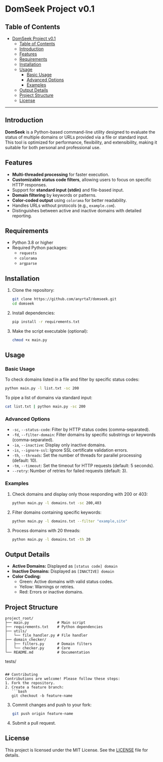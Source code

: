 # DomSeek Project v0.1

## Table of Contents
- [DomSeek Project v0.1](#domseek-project-v01)
  - [Table of Contents](#table-of-contents)
  - [Introduction](#introduction)
  - [Features](#features)
  - [Requirements](#requirements)
  - [Installation](#installation)
  - [Usage](#usage)
    - [Basic Usage](#basic-usage)
    - [Advanced Options](#advanced-options)
    - [Examples](#examples)
  - [Output Details](#output-details)
  - [Project Structure](#project-structure)
  - [License](#license)

---

## Introduction
**DomSeek** is a Python-based command-line utility designed to evaluate the status of multiple domains or URLs provided via a file or standard input. This tool is optimized for performance, flexibility, and extensibility, making it suitable for both personal and professional use.

## Features
- **Multi-threaded processing** for faster execution.
- **Customizable status code filters**, allowing users to focus on specific HTTP responses.
- Support for **standard input (stdin)** and file-based input.
- **Domain filtering** by keywords or patterns.
- **Color-coded output** using `colorama` for better readability.
- Handles URLs without protocols (e.g., `example.com`).
- Distinguishes between active and inactive domains with detailed reporting.

## Requirements
- Python 3.8 or higher
- Required Python packages:
  - `requests`
  - `colorama`
  - `argparse`

## Installation
1. Clone the repository:
   ```bash
   git clone https://github.com/anyrta7/domseek.git
   cd domseek
   ```

2. Install dependencies:
   ```bash
   pip install -r requirements.txt
   ```

3. Make the script executable (optional):
   ```bash
   chmod +x main.py
   ```

## Usage

### Basic Usage
To check domains listed in a file and filter by specific status codes:
```bash
python main.py -l list.txt -sc 200
```

To pipe a list of domains via standard input:
```bash
cat list.txt | python main.py -sc 200
```

### Advanced Options
- `-sc`, `--status-code`: Filter by HTTP status codes (comma-separated).
- `-fd`, `--filter-domain`: Filter domains by specific substrings or keywords (comma-separated).
- `-ia`,  `--inactive`: Display only inactive domains.
- `-is`, `--ignore-ssl`: Ignore SSL certificate validation errors.
- `-th`, `--threads`: Set the number of threads for parallel processing (default: 10).
- `-tm`, `--timeout`: Set the timeout for HTTP requests (default: 5 seconds).
- `--retry`: Number of retries for failed requests (default: 3).

### Examples
1. Check domains and display only those responding with 200 or 403:
   ```bash
   python main.py -l domains.txt -sc 200,403
   ```

2. Filter domains containing specific keywords:
   ```bash
   python main.py -l domains.txt --filter "example,site"
   ```

3. Process domains with 20 threads:
   ```bash
   python main.py -l domains.txt -th 20
   ```

## Output Details
- **Active Domains:** Displayed as `[status code] domain`
- **Inactive Domains:** Displayed as `[INACTIVE] domain`
- **Color Coding:**
  - Green: Active domains with valid status codes.
  - Yellow: Warnings or retries.
  - Red: Errors or inactive domains.

## Project Structure
```
project_root/
├── main.py             # Main script
├── requirements.txt    # Python dependencies
├── utils/
│   └── file_handler.py # File handler 
├── domain_checker/
│   ├── filters.py      # Domain filters
│   └── checker.py      # Core
└── README.md           # Documentation
```
 tests/
```

## Contributing
Contributions are welcome! Please follow these steps:
1. Fork the repository.
2. Create a feature branch:
   ```bash
   git checkout -b feature-name
   ```
3. Commit changes and push to your fork:
   ```bash
   git push origin feature-name
   ```
4. Submit a pull request.

## License
This project is licensed under the MIT License. See the [LICENSE](LICENSE) file for details.

